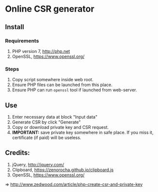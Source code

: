 # Online CSR generator

## Install

### Requirements
1. PHP version 7, http://php.net
2. OpenSSL, https://www.openssl.org/

### Steps
1. Copy script somewhere inside web root. 
2. Ensure PHP files can be launched from this place.
3. Ensure PHP can run ``openssl`` tool if launched from web-server.

## Use
1. Enter necessary data at block "Input data"
2. Generate CSR by click "Generate"
3. Copy or download private key and CSR request.
4. **IMPORTANT:** save private key somewhere in safe place. If you miss it, certificate (if paid) will be useless.

## Credits:
1. jQuery, http://jquery.com/
2. Clipboard, https://zenorocha.github.io/clipboard.js
3. OpenSSL, https://www.openssl.org/


=> http://www.zedwood.com/article/php-create-csr-and-private-key
